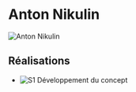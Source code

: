 # Anton Nikulin

 ![Anton Nikulin]( https://fakeimg.pl/400x400?text=x)

 ## Réalisations

 <!-- Une image par semaine de la réalisation dont tu es le plus fier avec une légende -->

* ![S1 Développement du concept](https://fakeimg.pl/400x400?text=Concept)
